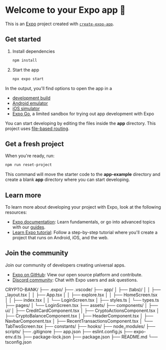 # Welcome to your Expo app 👋

This is an [Expo](https://expo.dev) project created with [`create-expo-app`](https://www.npmjs.com/package/create-expo-app).

## Get started

1. Install dependencies

   ```bash
   npm install
   ```

2. Start the app

   ```bash
   npx expo start
   ```

In the output, you'll find options to open the app in a

- [development build](https://docs.expo.dev/develop/development-builds/introduction/)
- [Android emulator](https://docs.expo.dev/workflow/android-studio-emulator/)
- [iOS simulator](https://docs.expo.dev/workflow/ios-simulator/)
- [Expo Go](https://expo.dev/go), a limited sandbox for trying out app development with Expo

You can start developing by editing the files inside the **app** directory. This project uses [file-based routing](https://docs.expo.dev/router/introduction).

## Get a fresh project

When you're ready, run:

```bash
npm run reset-project
```

This command will move the starter code to the **app-example** directory and create a blank **app** directory where you can start developing.

## Learn more

To learn more about developing your project with Expo, look at the following resources:

- [Expo documentation](https://docs.expo.dev/): Learn fundamentals, or go into advanced topics with our [guides](https://docs.expo.dev/guides).
- [Learn Expo tutorial](https://docs.expo.dev/tutorial/introduction/): Follow a step-by-step tutorial where you'll create a project that runs on Android, iOS, and the web.

## Join the community

Join our community of developers creating universal apps.

- [Expo on GitHub](https://github.com/expo/expo): View our open source platform and contribute.
- [Discord community](https://chat.expo.dev): Chat with Expo users and ask questions.



CRYPTO-BANK/
├── .expo/
├── .vscode/
├── app/
│   ├── (tabs)/
│   │   ├── _layout.tsx
│   │   ├── App.tsx
│   │   ├── explore.tsx
│   │   ├── HomeScreen.tsx
│   │   ├── index.tsx
│   │   └── LoginScreen.tsx
│   ├── styles.ts
│   └── types.ts
├── pages/
│   └── LoginScreen.tsx
├── assets/
├── components/
│   ├── ui/
│   ├── CreditCardComponent.tsx
│   ├── CryptoActionsComponent.tsx
│   ├── CryptoBalanceComponent.tsx
│   ├── HeaderComponent.tsx
│   ├── NavbarComponent.tsx
│   ├── RecentTransactionsComponent.tsx
│   └── TabTwoScreen.tsx
├── constants/
├── hooks/
├── node_modules/
├── scripts/
├── .gitignore
├── app.json
├── eslint.config.js
├── expo-env.d.ts
├── package-lock.json
├── package.json
├── README.md
└── tsconfig.json